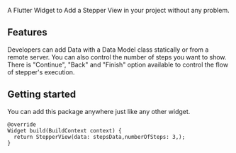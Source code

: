 <!--
This README describes the package. If you publish this package to pub.dev,
this README's contents appear on the landing page for your package.

For information about how to write a good package README, see the guide for
[writing package pages](https://dart.dev/guides/libraries/writing-package-pages).

For general information about developing packages, see the Dart guide for
[creating packages](https://dart.dev/guides/libraries/create-library-packages)
and the Flutter guide for
[developing packages and plugins](https://flutter.dev/developing-packages).
-->

A Flutter Widget to Add a Stepper View in your project without any problem.

## Features

Developers can add Data with a Data Model class statically or from a remote server. You can also control the number of steps you want to show.
There is "Continue", "Back" and "Finish" option available to control the flow of stepper's execution.

## Getting started

You can add this package anywhere just like any other widget.

    @override
    Widget build(BuildContext context) {
      return StepperView(data: stepsData,numberOfSteps: 3,);
    }





